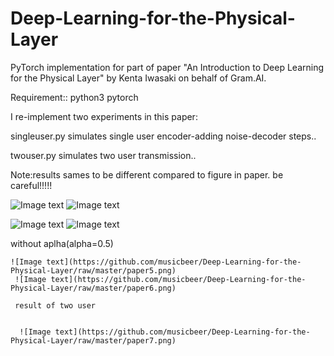 # Deep-Learning-for-the-Physical-Layer
PyTorch implementation for part of paper "An Introduction to Deep Learning for the Physical Layer" by Kenta Iwasaki on behalf of Gram.AI.


Requirement::
python3 pytorch

I re-implement two experiments in this paper:


 singleuser.py simulates single user encoder-adding noise-decoder steps..
 
 
 twouser.py simulates two user transmission..
 
 
 Note:results sames to be different compared to figure in paper. be careful!!!!! 
 
 ![Image text](https://github.com/musicbeer/Deep-Learning-for-the-Physical-Layer/raw/master/paper1.png)
  ![Image text](https://github.com/musicbeer/Deep-Learning-for-the-Physical-Layer/raw/master/paper3.png)
  
 ![Image text](https://github.com/musicbeer/Deep-Learning-for-the-Physical-Layer/raw/master/paper2.png)
   ![Image text](https://github.com/musicbeer/Deep-Learning-for-the-Physical-Layer/raw/master/paper4.png)
   
   
   
   without aplha(alpha=0.5)
   
   
   
    ![Image text](https://github.com/musicbeer/Deep-Learning-for-the-Physical-Layer/raw/master/paper5.png)
     ![Image text](https://github.com/musicbeer/Deep-Learning-for-the-Physical-Layer/raw/master/paper6.png)
     
     result of two user
     
     
      ![Image text](https://github.com/musicbeer/Deep-Learning-for-the-Physical-Layer/raw/master/paper7.png)
